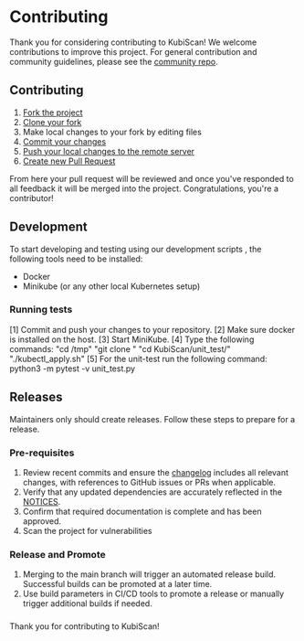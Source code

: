 # Contributing
Thank you for considering contributing to KubiScan! We welcome contributions to improve this project.
For general contribution and community guidelines, please see the [community repo](https://github.com/cyberark/community).

## Contributing

1. [Fork the project](https://help.github.com/en/github/getting-started-with-github/fork-a-repo)
2. [Clone your fork](https://help.github.com/en/github/creating-cloning-and-archiving-repositories/cloning-a-repository)
3. Make local changes to your fork by editing files
3. [Commit your changes](https://help.github.com/en/github/managing-files-in-a-repository/adding-a-file-to-a-repository-using-the-command-line)
4. [Push your local changes to the remote server](https://help.github.com/en/github/using-git/pushing-commits-to-a-remote-repository)
5. [Create new Pull Request](https://help.github.com/en/github/collaborating-with-issues-and-pull-requests/creating-a-pull-request-from-a-fork)

From here your pull request will be reviewed and once you've responded to all
feedback it will be merged into the project. Congratulations, you're a
contributor!

## Development
To start developing and testing using our development scripts ,
the following tools need to be installed:
  - Docker
  - Minikube (or any other local Kubernetes setup)

### Running tests

[1] Commit and push your changes to your repository.
[2] Make sure docker is installed on the host.
[3] Start MiniKube.
[4] Type the following commands:
    "cd /tmp"
    "git clone <your repo>"
    "cd KubiScan/unit_test/"
    "./kubectl_apply.sh"
[5] For the unit-test run the following command:
    python3 -m pytest -v unit_test.py
    
## Releases
Maintainers only should create releases. Follow these steps to prepare for a release.

### Pre-requisites

1. Review recent commits and ensure the [changelog](CHANGELOG.md) includes all relevant changes, with references to GitHub issues or PRs when applicable.
2. Verify that any updated dependencies are accurately reflected in the [NOTICES](NOTICES.txt).
3. Confirm that required documentation is complete and has been approved.
4. Scan the project for vulnerabilities

### Release and Promote

1. Merging to the main branch will trigger an automated release build. Successful builds can be promoted at a later time.
2. Use build parameters in CI/CD tools to promote a release or manually trigger additional builds if needed.
###
Thank you for contributing to KubiScan!






